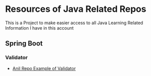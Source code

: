 # Resources of Java Related Repos
This is a Project to make easier access to all Java Learning Related Information I have in this account

## Spring Boot
### Validator
- [Anil Repo Example of Validator](./spring-boot-validations/src/main/java/com/expeditors/validations/medicalfacility/)
